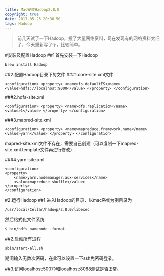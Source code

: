 ```yaml
---
title: Mac安装Hadoop2.8.0
copyright: true
date: 2017-05-25 20:38:50
tags: Hadoop
---
```


>前几天试了一下Hadoop，搜了大量网络资料，现在发现有的网络资料太旧了，今天重新写了个，比较简单。

#安装及配置Hadoop
##1.首先安装一下Hadoop

```
brew install Hadoop
```

##2.配置Hadoop目录下的文件
###1.core-site.xml文件

```
<configuration> <property> <name>fs.defaultFS</name> <value>hdfs://localhost:9000</value> </property> </configuration>
```

###2.hdfs-site.xml

```
<configuration> <property> <name>dfs.replication</name> <value>1</value> </property> </configuration>
```

###3.mapred-site.xml

```
<configuration> <property> <name>mapreduce.framework.name</name> <value>yarn</value> </property> </configuration>
```

mapred-site.xml文件不存在，需要自己创建（可以复制一下mapred-site.xml.template文件再进行修改）

###4.yarn-site.xml

```
<configuration>
<property>
    <name>yarn.nodemanager.aux-services</name>
    <value>mapreduce_shuffle</value>
</property>
</configuration>
```

#2.运行Hadoop
##1.进入Hadoop的目录，以mac系统为例目录为

```
/usr/local/Cellar/hadoop/2.8.0/libexec
```
然后格式化文件系统:

```
$ bin/hdfs namenode -format
```

##2.启动所有进程

```
sbin/start-all.sh
```
期间输入无数次密码，在此可以设置一下ssh免密码登录。

##3.访问localhost:50070和localhost:8088测试是否正常。
